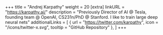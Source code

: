 +++
title = "Andrej Karpathy"
weight = 20
[extra]
linkURL = "https://karpathy.ai/"
description = "Previously Director of AI @ Tesla, founding team @ OpenAI, CS231n/PhD @ Stanford. I like to train large deep neural nets"
additionalLinks = [
  { url = "https://twitter.com/karpathy", icon = "/icons/twitter-x.svg", tooltip = "GitHub Repository" },
]
+++
